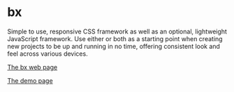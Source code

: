 # bx
Simple to use, responsive CSS framework as well as an optional, lightweight JavaScript framework. Use either or both as a starting point when creating new projects to be up and running in no time, offering consistent look and feel across various devices.

[The bx web page](https://bixbot.github.io/bx)

[The demo page](https://bixbot.github.io/bx/demo)

